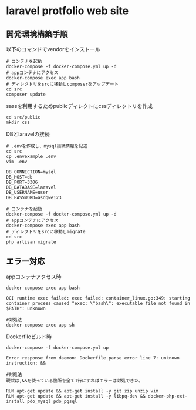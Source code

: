 # laravel protfolio web site

## 開発環境構築手順
以下のコマンドでvendorをインストール

```
# コンテナを起動
docker-compose -f docker-compose.yml up -d
# appコンテナにアクセス
docker-compose exec app bash
# ディレクトリをsrcに移動しcomposerをアップデート
cd src
composer update
```

sassを利用するためpublicディレクトにcssディレクトリを作成
```
cd src/public
mkdir css
```

DBとlaravelの接続
```
# .envを作成し、mysql接続情報を記述
cd src
cp .envexample .env
vim .env

DB_CONNECTION=mysql
DB_HOST=db
DB_PORT=3306
DB_DATABASE=laravel
DB_USERNAME=user
DB_PASSWORD=asdqwe123

# コンテナを起動
docker-compose -f docker-compose.yml up -d
# appコンテナにアクセス
docker-compose exec app bash
# ディレクトリをsrcに移動しmigrate
cd src
php artisan migrate
```

## エラー対応
appコンテナアクセス時
```
docker-compose exec app bash

OCI runtime exec failed: exec failed: container_linux.go:349: starting container process caused "exec: \"bash\": executable file not found in $PATH": unknown

#対処法
docker-compose exec app sh
```

Dockerfileビルド時
```
docker-compose -f docker-compose.yml up

Error response from daemon: Dockerfile parse error line 7: unknown instruction: &&

#対処法
現状は,&&を使っている箇所を全て1行にすればエラーは対処できた。

RUN apt-get update && apt-get install -y git zip unzip vim
RUN apt-get update && apt-get install -y libpq-dev && docker-php-ext-install pdo_mysql pdo_pgsql
```
